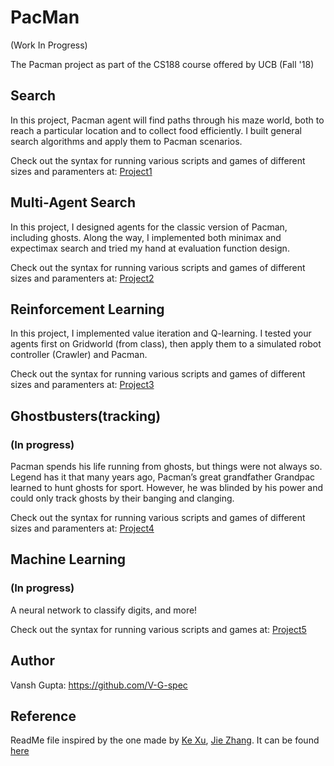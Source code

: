# PacMan
(Work In Progress)

The Pacman project as part of the CS188 course offered by UCB (Fall '18)

## Search
In this project, Pacman agent will find paths through his maze world, both to reach a particular location and to collect food efficiently. I built general search algorithms and apply them to Pacman scenarios.

Check out the syntax for running various scripts and games of different sizes and paramenters at: [Project1](https://inst.eecs.berkeley.edu/~cs188/fa18/project1.html)

## Multi-Agent Search
In this project, I designed agents for the classic version of Pacman, including ghosts. Along the way, I implemented both minimax and expectimax search and tried my hand at evaluation function design.

Check out the syntax for running various scripts and games of different sizes and paramenters at: [Project2](https://inst.eecs.berkeley.edu/~cs188/fa18/project2.html)

## Reinforcement Learning
In this project, I implemented value iteration and Q-learning. I tested your agents first on Gridworld (from class), then apply them to a simulated robot controller (Crawler) and Pacman.

Check out the syntax for running various scripts and games of different sizes and paramenters at: [Project3](https://inst.eecs.berkeley.edu/~cs188/fa18/project3.html)

## Ghostbusters(tracking) 
### (In progress)
Pacman spends his life running from ghosts, but things were not always so. Legend has it that many years ago, Pacman’s great grandfather Grandpac learned to hunt ghosts for sport. However, he was blinded by his power and could only track ghosts by their banging and clanging.

Check out the syntax for running various scripts and games of different sizes and paramenters at: [Project4](https://inst.eecs.berkeley.edu/~cs188/fa18/project4.html)

## Machine Learning
### (In progress)
A neural network to classify digits, and more!

Check out the syntax for running various scripts and games at: [Project5](https://inst.eecs.berkeley.edu/~cs188/fa18/project5.html)

## Author
Vansh Gupta: https://github.com/V-G-spec

## Reference
ReadMe file inspired by the one made by [Ke Xu](https://github.com/kxu9gh), [Jie Zhang](https://github.com/zhangjiedev). It can be found [here](https://github.com/zhangjiedev/pacman/)
